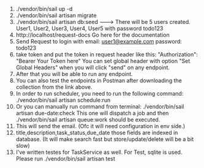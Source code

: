 1. ./vendor/bin/sail up -d
2. ./vendor/bin/sail artisan migrate
3. ./vendor/bin/sail artisan db:seed  ---> There will be 5 users created. User1, User2, User3, User4, User5 with password todo123
4. http://localhost/request-docs Go here for the documentation
5. Send Request to login with email: user1@example.com password: todo123
6. take token and put the token in request header like this:
   "Authorization": "Bearer Your Token here"
You can set global header with option "Set Global Headers" when you will click "send" on any endpoint.
7. After that you will be able to run any endpoint. 
8. You can also test the endpoints in Postman after downloading the collection from the link above.
9. In order to run scheduler, you need to run the following command:
   ./vendor/bin/sail artisan schedule:run 
10. Or you can manually run command from terminal:
    ./vendor/bin/sail artisan due-date:check
This one will dispatch a job and then ./vendor/bin/sail artisan queue:work should be executed. 
11. This will send the email. (Ofc it will need configuration in env side.)
12. title,description,task_status,due_date those fields are indexed in database. 
(It will make search fast but store/update/delete will be a bit slow)
13. I've written testes for TaskService as well. For Test, sqlite is used. Please run
    ./vendor/bin/sail artisan test
